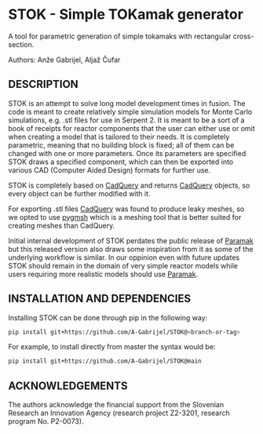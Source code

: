 # STOK - Simple TOKamak generator
A tool for parametric generation of simple tokamaks with rectangular cross-section.

Authors: Anže Gabrijel, Aljaž Čufar

## DESCRIPTION
STOK is an attempt to solve long model development times in fusion. The code is meant to create relatively simple simulation models for Monte Carlo simulations, e.g. .stl files for use in Serpent 2. It is meant to be a sort of a book of receipts for reactor components that the user can either use or omit when creating a model that is tailored to their needs. It is completely parametric, meaning that no building block is fixed; all of them can be changed with one or more parameters. Once its parameters are specified STOK draws a specified component, which can then be exported into various CAD (Computer Aided Design) formats for further use. 

STOK is completely based on [CadQuery](https://github.com/CadQuery) and returns [CadQuery](https://github.com/CadQuery) objects, so every object can be further modified with it.

For exporting .stl files [CadQuery](https://github.com/CadQuery) was found to produce leaky meshes, so we opted to use [pygmsh](https://github.com/nschloe/pygmsh) which is a meshing tool that is better suited for creating meshes than CadQuery.

Initial internal development of STOK perdates the public release of [Paramak](https://github.com/fusion-energy/paramak) but this released version also draws some inspiration from it as some of the underlying workflow is similar. In our oppinion even with future updates STOK should remain in the domain of very simple reactor models while users requiring more realistic models should use [Paramak](https://github.com/fusion-energy/paramak).

## INSTALLATION AND DEPENDENCIES
Installing STOK can be done through pip in the following way:
```bash
pip install git+https://github.com/A-Gabrijel/STOK@<branch-or-tag>
```

For example, to install directly from master the syntax would be:
```bash
pip install git+https://github.com/A-Gabrijel/STOK@main
```
## ACKNOWLEDGEMENTS
The authors acknowledge the financial support from the Slovenian Research an Innovation Agency (research project Z2-3201, research program No. P2-0073).
